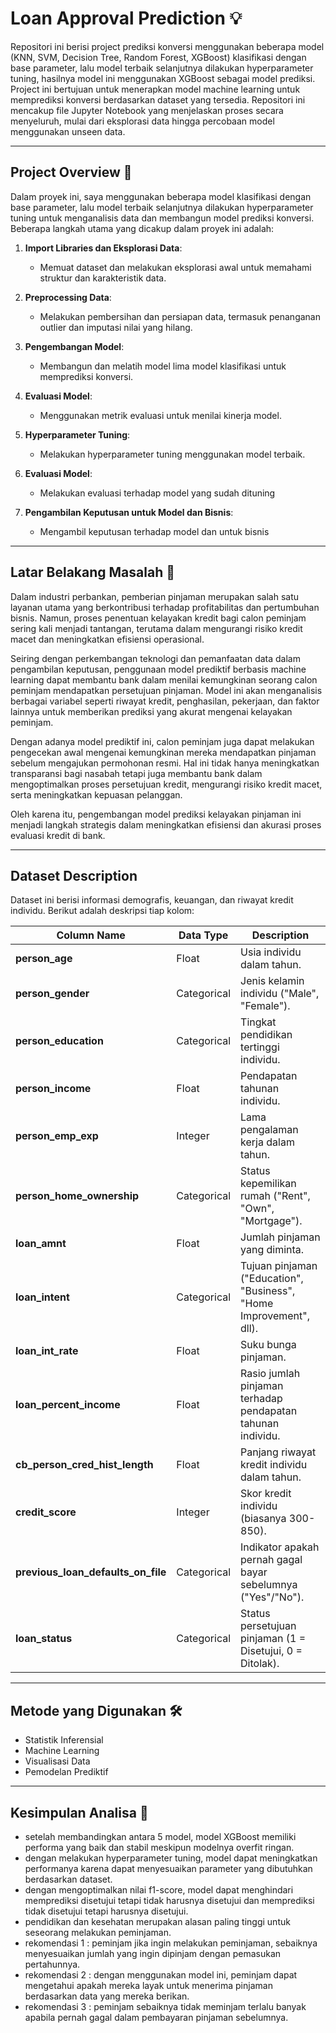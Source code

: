 # Loan Approval Prediction 💡

Repositori ini berisi project prediksi konversi menggunakan beberapa model (KNN, SVM, Decision Tree, Random Forest, XGBoost) klasifikasi dengan base parameter, lalu model terbaik selanjutnya dilakukan hyperparameter tuning, hasilnya model ini menggunakan XGBoost sebagai model prediksi. Project ini bertujuan untuk menerapkan model machine learning untuk memprediksi konversi berdasarkan dataset yang tersedia. Repositori ini mencakup file Jupyter Notebook yang menjelaskan proses secara menyeluruh, mulai dari eksplorasi data hingga percobaan model menggunakan unseen data.

---
## Project Overview 📝

Dalam proyek ini, saya menggunakan beberapa model klasifikasi dengan base parameter, lalu model terbaik selanjutnya dilakukan hyperparameter tuning untuk menganalisis data dan membangun model prediksi konversi. Beberapa langkah utama yang dicakup dalam proyek ini adalah:

1. **Import Libraries dan Eksplorasi Data**:
    - Memuat dataset dan melakukan eksplorasi awal untuk memahami struktur dan karakteristik data.

2. **Preprocessing Data**:
    - Melakukan pembersihan dan persiapan data, termasuk penanganan outlier dan imputasi nilai yang hilang.

3. **Pengembangan Model**:
    - Membangun dan melatih model lima model klasifikasi untuk memprediksi konversi.

4. **Evaluasi Model**:
    - Menggunakan metrik evaluasi untuk menilai kinerja model.

5. **Hyperparameter Tuning**:
   - Melakukan hyperparameter tuning menggunakan model terbaik.
     
7. **Evaluasi Model**:
   - Melakukan evaluasi terhadap model yang sudah dituning
     
9. **Pengambilan Keputusan untuk Model dan Bisnis**:
    - Mengambil keputusan terhadap model dan untuk bisnis

---

## Latar Belakang Masalah 🧐

Dalam industri perbankan, pemberian pinjaman merupakan salah satu layanan utama yang berkontribusi terhadap profitabilitas dan pertumbuhan bisnis. Namun, proses penentuan kelayakan kredit bagi calon peminjam sering kali menjadi tantangan, terutama dalam mengurangi risiko kredit macet dan meningkatkan efisiensi operasional.

Seiring dengan perkembangan teknologi dan pemanfaatan data dalam pengambilan keputusan, penggunaan model prediktif berbasis machine learning dapat membantu bank dalam menilai kemungkinan seorang calon peminjam mendapatkan persetujuan pinjaman. Model ini akan menganalisis berbagai variabel seperti riwayat kredit, penghasilan, pekerjaan, dan faktor lainnya untuk memberikan prediksi yang akurat mengenai kelayakan peminjam.

Dengan adanya model prediktif ini, calon peminjam juga dapat melakukan pengecekan awal mengenai kemungkinan mereka mendapatkan pinjaman sebelum mengajukan permohonan resmi. Hal ini tidak hanya meningkatkan transparansi bagi nasabah tetapi juga membantu bank dalam mengoptimalkan proses persetujuan kredit, mengurangi risiko kredit macet, serta meningkatkan kepuasan pelanggan.

Oleh karena itu, pengembangan model prediksi kelayakan pinjaman ini menjadi langkah strategis dalam meningkatkan efisiensi dan akurasi proses evaluasi kredit di bank.

---
## Dataset Description
Dataset ini berisi informasi demografis, keuangan, dan riwayat kredit individu. Berikut adalah deskripsi tiap kolom:

| **Column Name**                   | **Data Type** | **Description**                                                                 |
|------------------------------------|---------------|---------------------------------------------------------------------------------|
| **person_age**                    | Float         | Usia individu dalam tahun.                                                     |
| **person_gender**                 | Categorical   | Jenis kelamin individu (\"Male\", \"Female\").                                     |
| **person_education**              | Categorical   | Tingkat pendidikan tertinggi individu.                                         |
| **person_income**                 | Float         | Pendapatan tahunan individu.                                                   |
| **person_emp_exp**                | Integer       | Lama pengalaman kerja dalam tahun.                                             |
| **person_home_ownership**         | Categorical   | Status kepemilikan rumah (\"Rent\", \"Own\", \"Mortgage\").                         |
| **loan_amnt**                     | Float         | Jumlah pinjaman yang diminta.                                                  |
| **loan_intent**                   | Categorical   | Tujuan pinjaman (\"Education\", \"Business\", \"Home Improvement\", dll).           |
| **loan_int_rate**                 | Float         | Suku bunga pinjaman.                                                           |
| **loan_percent_income**           | Float         | Rasio jumlah pinjaman terhadap pendapatan tahunan individu.                    |
| **cb_person_cred_hist_length**    | Float         | Panjang riwayat kredit individu dalam tahun.                                   |
| **credit_score**                  | Integer       | Skor kredit individu (biasanya 300-850).                                       |
| **previous_loan_defaults_on_file**| Categorical   | Indikator apakah pernah gagal bayar sebelumnya (\"Yes\"/\"No\").                  |
| **loan_status**                   | Categorical   | Status persetujuan pinjaman (1 = Disetujui, 0 = Ditolak).                      |

---

## Metode yang Digunakan 🛠️

- Statistik Inferensial
- Machine Learning
- Visualisasi Data
- Pemodelan Prediktif

---

## Kesimpulan Analisa 🧠
- setelah membandingkan antara 5 model, model XGBoost memiliki performa yang baik dan stabil meskipun modelnya overfit ringan.
- dengan melakukan hyperparameter tuning, model dapat meningkatkan performanya karena dapat menyesuaikan parameter yang dibutuhkan berdasarkan dataset.
- dengan mengoptimalkan nilai f1-score, model dapat menghindari memprediksi disetujui tetapi tidak harusnya disetujui dan memprediksi tidak disetujui tetapi harusnya disetujui.
- pendidikan dan kesehatan merupakan alasan paling tinggi untuk seseorang melakukan peminjaman.
- rekomendasi 1 : peminjam jika ingin melakukan peminjaman, sebaiknya menyesuaikan jumlah yang ingin dipinjam dengan pemasukan pertahunnya.
- rekomendasi 2 : dengan menggunakan model ini, peminjam dapat mengetahui apakah mereka layak untuk menerima pinjaman berdasarkan data yang mereka berikan.
- rekomendasi 3 : peminjam sebaiknya tidak meminjam terlalu banyak apabila pernah gagal dalam pembayaran pinjaman sebelumnya.
